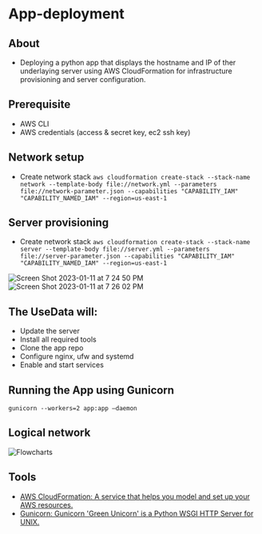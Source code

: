 # App-deployment
## About
- Deploying a python app that displays the hostname and IP of ther underlaying server using AWS CloudFormation for infrastructure provisioning and server configuration.

## Prerequisite
- AWS CLI
- AWS credentials (access & secret key, ec2 ssh key)

## Network setup
- Create network stack ```aws cloudformation create-stack --stack-name network --template-body file://network.yml --parameters file://network-parameter.json --capabilities "CAPABILITY_IAM" "CAPABILITY_NAMED_IAM" --region=us-east-1```

## Server provisioning
- Create network stack ```aws cloudformation create-stack --stack-name server --template-body file://server.yml --parameters file://server-parameter.json --capabilities "CAPABILITY_IAM" "CAPABILITY_NAMED_IAM" --region=us-east-1```

![Screen Shot 2023-01-11 at 7 24 50 PM](https://user-images.githubusercontent.com/97449891/211889362-d41b5e5e-044b-4045-b27c-838948fb1820.png)
![Screen Shot 2023-01-11 at 7 26 02 PM](https://user-images.githubusercontent.com/97449891/211889444-1b5ad1f5-0ae1-4ee8-956e-1ed755882a4c.png)


## The UseData will:
- Update the server
- Install all required tools
- Clone the app repo
- Configure nginx, ufw and systemd
- Enable and start services

## Running the App using Gunicorn
```gunicorn --workers=2 app:app —daemon```

## Logical network
![Flowcharts](https://user-images.githubusercontent.com/97449891/211727648-28ad767a-1364-43e4-9ae2-4b7784cb657f.jpeg)


## Tools
- [AWS CloudFormation: A service that helps you model and set up your AWS resources.](https://docs.aws.amazon.com/AWSCloudFormation/latest/UserGuide/Welcome.html)
- [Gunicorn: Gunicorn 'Green Unicorn' is a Python WSGI HTTP Server for UNIX.](https://gunicorn.org/)

